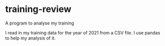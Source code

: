 # training-review
A program to analyse my training

I read in my training data for the year of 2021 from a CSV file.
I use pandas to help my analysis of it.
